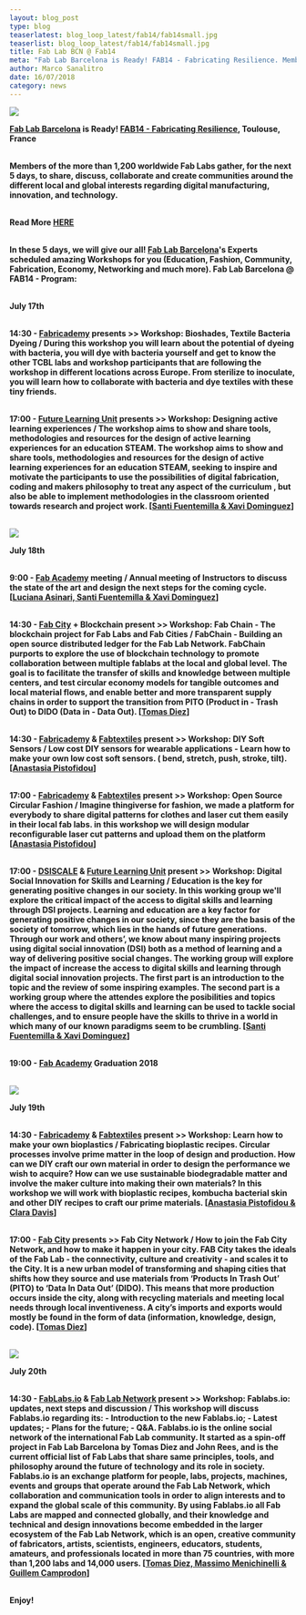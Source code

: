```yaml
---
layout: blog_post
type: blog
teaserlatest: blog_loop_latest/fab14/fab14small.jpg
teaserlist: blog_loop_latest/fab14/fab14small.jpg
title: Fab Lab BCN @ Fab14
meta: "Fab Lab Barcelona is Ready! FAB14 - Fabricating Resilience. Members of the more than 1,200 worldwide Fab Labs gather, for the next 5 days, to share, discuss, collaborate and create communities around the different local and global interests regarding digital manufacturing, innovation, and technology."
author: Marco Sanalitro
date: 16/07/2018 
category: news
---
```


<img src= "http://www.fablabbcn.org/img/blog/blog_loop_latest/fab14/fab141.jpg" align="middle"> 
<br>

<strong><a href="https://fablabbcn.org/index.html">Fab Lab Barcelona</a> is Ready! <strong><a href="https://fablabbcn.org/index.html">FAB14 - Fabricating Resilience</a>, Toulouse, France<br><br>

Members of the more than 1,200 worldwide Fab Labs gather, for the next 5 days, to share, discuss, collaborate and create communities around the different local and global interests regarding digital manufacturing, innovation, and technology.<br><br>

Read More <strong><a href="http://www.fab14.org/">HERE</a></strong><br><br>


In these 5 days, we will give our all! <strong><a href="https://fablabbcn.org/index.html">Fab Lab Barcelona</a></strong>'s Experts scheduled amazing Workshops for you (Education, Fashion, Community, Fabrication, Economy, Networking and much more). <strong>Fab Lab Barcelona @ FAB14 - Program:</strong><br><br>

<strong>July 17th</strong><br><br>

<strong>14:30 - <a href="http://textile-academy.org/join/">Fabricademy</a> presents >> Workshop: Bioshades, Textile Bacteria Dyeing</strong> / During this workshop you will learn about the potential of dyeing with bacteria, you will dye with bacteria yourself and get to know the other TCBL labs and workshop participants that are following the workshop in different locations across Europe. From sterilize to inoculate, you will learn how to collaborate with bacteria and dye textiles with these tiny friends.<br><br>

<strong>17:00 - <a href="https://twitter.com/FutureLearningU?lang=en">Future Learning Unit</a> presents >> Workshop: Designing active learning experiences</strong> / The workshop aims to show and share tools, methodologies and resources for the design of active learning experiences for an education STEAM. The workshop aims to show and share tools, methodologies and resources for the design of active learning experiences for an education STEAM, seeking to inspire and motivate the participants to use the possibilities of digital fabrication, coding and makers philosophy to treat any aspect of the curriculum , but also be able to implement methodologies in the classroom oriented towards research and project work. [<strong><a href="https://fablabbcn.org/about_us.html">Santi Fuentemilla & Xavi Dominguez</a></strong>]<br><br>

<img src= "http://www.fablabbcn.org/img/blog/blog_loop_latest/fab14/fab142.jpg" align="middle"> 
<br>

<strong>July 18th</strong><br><br>

<strong>9:00 - <a href="http://fabacademy.org/">Fab Academy</a> meeting</strong> / Annual meeting of Instructors to discuss the state of the art and design the next steps for the coming cycle. [<strong><a href="https://fablabbcn.org/about_us.html">Luciana Asinari, Santi Fuentemilla & Xavi Dominguez</a></strong>]<br><br>

<strong>14:30 - <a href="http://fab.city/">Fab City</a> + Blockchain present >> Workshop: Fab Chain - The blockchain project for Fab Labs and Fab Cities</strong> / FabChain - Building an open source distributed ledger for the Fab Lab Network. FabChain purports to explore the use of blockchain technology to promote collaboration between multiple fablabs at the local and global level. The goal is to facilitate the transfer of skills and knowledge between multiple centers, and test circular economy models for tangible outcomes and local material flows, and enable better and more transparent supply chains in order to support the transition from PITO (Product in - Trash Out) to DIDO (Data in - Data Out). [<strong><a href="https://fablabbcn.org/about_us.html">Tomas Diez</a></strong>]<br><br>

<strong>14:30 - <a href="http://textile-academy.org/join/">Fabricademy</a> & <a href="http://fabtextiles.org/">Fabtextiles</a> present >> Workshop: DIY Soft Sensors</strong> / Low cost DIY sensors for wearable applications - Learn how to make your own low cost soft sensors. ( bend, stretch, push, stroke, tilt).	[<strong><a href="https://fablabbcn.org/about_us.html">Anastasia Pistofidou</a></strong>]<br><br>

<strong>17:00 - <a href="http://textile-academy.org/join/">Fabricademy</a> & <a href="http://fabtextiles.org/">Fabtextiles</a> present >> Workshop: Open Source Circular Fashion</strong> / Imagine thingiverse for fashion, we made a platform for everybody to share digital patterns for clothes and laser cut them easily in their local fab labs. in this workshop we will design modular reconfigurable laser cut patterns and upload them on the platform	[<strong><a href="https://fablabbcn.org/about_us.html">Anastasia Pistofidou</a></strong>]<br><br>

<strong>17:00 - <a href="https://iaac.net/iaac/european-projects/dsiscale/">DSISCALE</a> & <a href="https://twitter.com/FutureLearningU?lang=en">Future Learning Unit</a> present >> Workshop: Digital Social Innovation for Skills and Learning</strong> / Education is the key for generating positive changes in our society. In this working group we'll explore the critical impact of the access to digital skills and learning through DSI projects. Learning and education are a key factor for generating positive changes in our society, since they are the basis of the society of tomorrow, which lies in the hands of future generations. Through our work and others’, we know about many inspiring projects using digital social innovation (DSI) both as a method of learning and a way of delivering positive social changes. The working group will explore the impact of increase the access to digital skills and learning through digital social innovation projects. The first part is an introduction to the topic and the review of some inspiring examples. The second part is a working group where the attendes explore the posibilities and topics where the access to digital skills and learning can be used to tackle social challenges, and to ensure people have the skills to thrive in a world in which many of our known paradigms seem to be crumbling. [<strong><a href="https://fablabbcn.org/about_us.html">Santi Fuentemilla & Xavi Dominguez</a></strong>]<br><br>

<strong>19:00 - <a href="http://fabacademy.org/">Fab Academy</a> Graduation 2018</strong><br><br>

<img src= "http://www.fablabbcn.org/img/blog/blog_loop_latest/fab14/fab143.jpg" align="middle"> 
<br>

<strong>July 19th</strong><br><br>

<strong>14:30 - <a href="http://textile-academy.org/join/">Fabricademy</a> & <a href="http://fabtextiles.org/">Fabtextiles</a> present >> Workshop: Learn how to make your own bioplastics</strong> / Fabricating bioplastic recipes. Circular processes involve prime matter in the loop of design and production. How can we DIY craft our own material in order to design the performance we wish to acquire? How can we use sustainable biodegradable matter and involve the maker culture into making their own materials? In this workshop we will work with bioplastic recipes, kombucha bacterial skin and other DIY recipes to craft our prime materials. [<strong><a href="https://fablabbcn.org/about_us.html">Anastasia Pistofidou & Clara Davis</a></strong>]<br><br>

<strong>17:00 - <a href="http://fab.city/">Fab City</a> presents >> Fab City Network</strong> / How to join the Fab City Network, and how to make it happen in your city. FAB City takes the ideals of the Fab Lab - the connectivity, culture and creativity - and scales it to the City. It is a new urban model of transforming and shaping cities that shifts how they source and use materials from ‘Products In Trash Out’ (PITO) to ‘Data In Data Out’ (DIDO). This means that more production occurs inside the city, along with recycling materials and meeting local needs through local inventiveness. A city’s imports and exports would mostly be found in the form of data (information, knowledge, design, code). [<strong><a href="https://fablabbcn.org/about_us.html">Tomas Diez</a></strong>]<br><br>

<img src= "http://www.fablabbcn.org/img/blog/blog_loop_latest/fab14/fab144.jpg" align="middle"> 
<br>

<strong>July 20th<br><br>

<strong>14:30 - <a href="http://fablabs.io/">FabLabs.io</a> & <a href="http://fablabs.io/">Fab Lab Network</a> present >> Workshop: Fablabs.io: updates, next steps and discussion</strong> / This workshop will discuss Fablabs.io regarding its: - Introduction to the new Fablabs.io; - Latest updates; - Plans for the future; - Q&A. Fablabs.io is the online social network of the international Fab Lab community. It started as a spin-off project in Fab Lab Barcelona by Tomas Diez and John Rees, and is the current official list of Fab Labs that share same principles, tools, and philosophy around the future of technology and its role in society. Fablabs.io is an exchange platform for people, labs, projects, machines, events and groups that operate around the Fab Lab Network, which collaboration and communication tools in order to align interests and to expand the global scale of this community. By using Fablabs.io all Fab Labs are mapped and connected globally, and their knowledge and technical and design innovations become embedded in the larger ecosystem of the Fab Lab Network, which is an open, creative community of fabricators, artists, scientists, engineers, educators, students, amateurs, and professionals located in more than 75 countries, with more than 1,200 labs and 14,000 users. [<strong><a href="https://fablabbcn.org/about_us.html">Tomas Diez, Massimo Menichinelli & Guillem Camprodon</a></strong>]<br><br>

Enjoy!<br><br>
